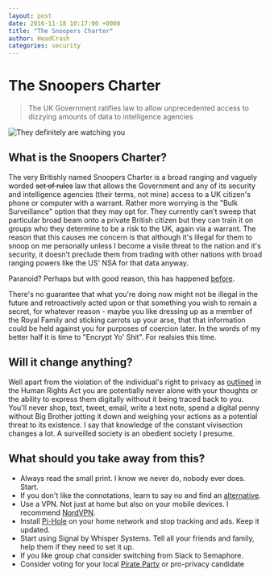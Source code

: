 ```yaml
---
layout: post
date: 2016-11-18 10:17:00 +0000
title: "The Snoopers Charter"
author: HeadCrash
categories: security
---
```


# The Snoopers Charter

> The UK Government ratifies law to allow unprecedented access to dizzying amounts of data to intelligence agencies

![They definitely are watching you](http://i.giphy.com/Kwz3IWpFJJ064.gif)

## What is the Snoopers Charter?

The very Britishly named Snoopers Charter is a broad ranging and vaguely worded ~~set of rules~~ law that allows the Government and any of its security and intelligence agencies (their terms, not mine) access to a UK citizen's phone or computer with a warrant. Rather more worrying is the "Bulk Surveillance" option that they may opt for. They currently can't sweep that particular broad beam onto a private British citizen but they can train it on groups who they determine to be a risk to the UK, again via a warrant. The reason that this causes me concern is that although it's illegal for them to snoop on me personally unless I become a visile threat to the nation and it's security, it doesn't preclude them from trading with other nations with broad ranging powers like the US' NSA for that data anyway.

Paranoid? Perhaps but with good reason, this has happened [before](http://www.theweek.co.uk/uk-news/62437/gchq-unlawfully-spied-on-uk-citizens-through-nsa).

There's no guarantee that what you're doing now might not be illegal in the future and retroactively acted upon or that something you wish to remain a secret, for whatever reason - maybe you like dressing up as a member of the Royal Family and sticking carrots up your arse, that that information could be held against you for purposes of coercion later. In the words of my better half it is time to "Encrypt Yo' Shit". For realsies this time.

## Will it change anything?

Well apart from the violation of the individual's right to privacy as [outlined](https://www.liberty-human-rights.org.uk/human-rights/privacy) in the Human Rights Act you are potentially never alone with your thoughts or the ability to express them digitally without it being traced back to you. You'll never shop, text, tweet, email, write a text note, spend a digital penny without Big Brother jotting it down and weighing your actions as a potential threat to its existence. I say that knowledge of the constant vivisection changes a lot. A surveilled society is an obedient society I presume.

## What should you take away from this?

* Always read the small print. I know we never do, nobody ever does. Start.
* If you don't like the connotations, learn to say no and find an [alternative](https://alternativeto.net/).
* Use a VPN. Not just at home but also on your mobile devices. I recommend [NordVPN](https://www.nordvpn.com/).
* Install [Pi-Hole](https://www.pi-hole.net/) on your home network and stop tracking and ads. Keep it updated.
* Start using Signal by Whisper Systems. Tell all your friends and family, help them if they need to set it up.
* If you like group chat consider switching from Slack to Semaphore.
* Consider voting for your local [Pirate Party](http://www.pirateparty.org.uk/) or pro-privacy candidate
